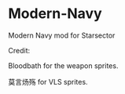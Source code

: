 # Modern-Navy

Modern Navy mod for Starsector

Credit:

Bloodbath for the weapon sprites.

莫言炀殇 for VLS sprites.
